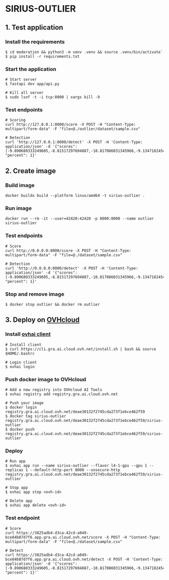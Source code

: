 # SIRIUS-OUTLIER

## 1. Test application

### Install the requirements
```
$ cd moderation && python3 -m venv .venv && source .venv/bin/activate`
$ pip install -r requirements.txt
```

### Start the application
```
# Start server
$ fastapi dev app/api.py

# Kill all server
$ sudo lsof -t -i tcp:8000 | xargs kill -9
```

### Test endpoints
```
# Scoring
curl http://127.0.0.1:8000/score -X POST -H "Content-Type: multipart/form-data" -F "file=@./outlier/dataset/sample.csv"

# Detection
curl 'http://127.0.0.1:8000/detect' -X POST -H 'Content-Type: application/json' -d '{"scores":[-9.890680333249605,-8.81517297694887,-10.817086031345966,-9.134718245421285,-9.136104401859312,-10.10892008829345,-9.246591666943132], "percent": 1}'
```

## 2. Create image

### Build image
```
docker buildx build --platform linux/amd64 -t sirius-outlier .
```
### Run image
```
docker run --rm -it --user=42420:42420 -p 8000:8000 --name outlier sirius-outlier
```

### Test endpoints
```
# Score
curl http://0.0.0.0:8000/score -X POST -H "Content-Type: multipart/form-data" -F "file=@./dataset/sample.csv"

# Detection
curl 'http://0.0.0.0:8000/detect' -X POST -H 'Content-Type: application/json' -d '{"scores":[-9.890680333249605,-8.81517297694887,-10.817086031345966,-9.134718245421285,-9.136104401859312,-10.10892008829345,-9.246591666943132], "percent": 1}'
```

### Stop and remove image
```
$ docker stop outlier && docker rm outlier
```

## 3. Deploy on [OVHcloud](https://help.ovhcloud.com/csm/en-public-cloud-ai-deploy-build-use-custom-image?id=kb_article_view&sysparm_article=KB0057405)

### Install [ovhai client](https://help.ovhcloud.com/csm/en-gb-public-cloud-ai-cli-install-client?id=kb_article_view&sysparm_article=KB0047844)
```
# Install client
$ curl https://cli.gra.ai.cloud.ovh.net/install.sh | bash && source $HOME/.bashrc

# Login client
$ ovhai login
```

### Push docker image to OVHcloud
```
# Add a new registry into OVHcloud AI Tools
$ ovhai registry add registry.gra.ai.cloud.ovh.net

# Push your image
$ docker login registry.gra.ai.cloud.ovh.net/deae30132f2745cda273f1ebce462f59
$ docker tag sirius-outlier registry.gra.ai.cloud.ovh.net/deae30132f2745cda273f1ebce462f59/sirius-outlier
$ docker push registry.gra.ai.cloud.ovh.net/deae30132f2745cda273f1ebce462f59/sirius-outlier
```

### Deploy
```
# Run app
$ ovhai app run --name sirius-outlier --flavor l4-1-gpu --gpu 1 --replicas 1 --default-http-port 8000 --unsecure-http registry.gra.ai.cloud.ovh.net/deae30132f2745cda273f1ebce462f59/sirius-outlier

# Stop app
$ ovhai app stop <ovh-id>

# Delete app
$ ovhai app delete <ovh-id>
```

### Test endpoint
```
# Score
curl https://3825adb4-d3ca-42cd-a049-bce84b87d7f6.app.gra.ai.cloud.ovh.net/score -X POST -H "Content-Type: multipart/form-data" -F "file=@./dataset/sample.csv"

# Detect
curl https://3825adb4-d3ca-42cd-a049-bce84b87d7f6.app.gra.ai.cloud.ovh.net/detect -X POST -H 'Content-Type: application/json' -d '{"scores":[-9.890680333249605,-8.81517297694887,-10.817086031345966,-9.134718245421285,-9.136104401859312,-10.10892008829345,-9.246591666943132], "percent": 1}'`
```
